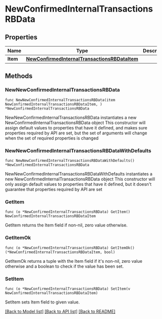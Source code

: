 # NewConfirmedInternalTransactionsRBData

## Properties

Name | Type | Description | Notes
------------ | ------------- | ------------- | -------------
**Item** | [**NewConfirmedInternalTransactionsRBDataItem**](NewConfirmedInternalTransactionsRBDataItem.md) |  | 

## Methods

### NewNewConfirmedInternalTransactionsRBData

`func NewNewConfirmedInternalTransactionsRBData(item NewConfirmedInternalTransactionsRBDataItem, ) *NewConfirmedInternalTransactionsRBData`

NewNewConfirmedInternalTransactionsRBData instantiates a new NewConfirmedInternalTransactionsRBData object
This constructor will assign default values to properties that have it defined,
and makes sure properties required by API are set, but the set of arguments
will change when the set of required properties is changed

### NewNewConfirmedInternalTransactionsRBDataWithDefaults

`func NewNewConfirmedInternalTransactionsRBDataWithDefaults() *NewConfirmedInternalTransactionsRBData`

NewNewConfirmedInternalTransactionsRBDataWithDefaults instantiates a new NewConfirmedInternalTransactionsRBData object
This constructor will only assign default values to properties that have it defined,
but it doesn't guarantee that properties required by API are set

### GetItem

`func (o *NewConfirmedInternalTransactionsRBData) GetItem() NewConfirmedInternalTransactionsRBDataItem`

GetItem returns the Item field if non-nil, zero value otherwise.

### GetItemOk

`func (o *NewConfirmedInternalTransactionsRBData) GetItemOk() (*NewConfirmedInternalTransactionsRBDataItem, bool)`

GetItemOk returns a tuple with the Item field if it's non-nil, zero value otherwise
and a boolean to check if the value has been set.

### SetItem

`func (o *NewConfirmedInternalTransactionsRBData) SetItem(v NewConfirmedInternalTransactionsRBDataItem)`

SetItem sets Item field to given value.



[[Back to Model list]](../README.md#documentation-for-models) [[Back to API list]](../README.md#documentation-for-api-endpoints) [[Back to README]](../README.md)


